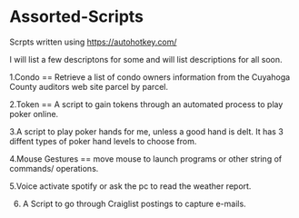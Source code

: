 # Assorted-Scripts
Scrpts written using https://autohotkey.com/

I will list a few descriptons for some and will list descriptions for all soon.

1.Condo == Retrieve a list of condo owners information from the Cuyahoga County auditors web site parcel by parcel.

2.Token == A script to gain tokens through an automated process to play poker online.


3.A script to play poker hands for me, unless a good hand is delt. It has 3 diffent types of poker hand levels to choose from.


4.Mouse Gestures == move mouse to launch programs or  other string of commands/ operations.


5.Voice activate spotify or ask the pc to read the weather report.

6. A Script to go through Craiglist postings to capture e-mails.
